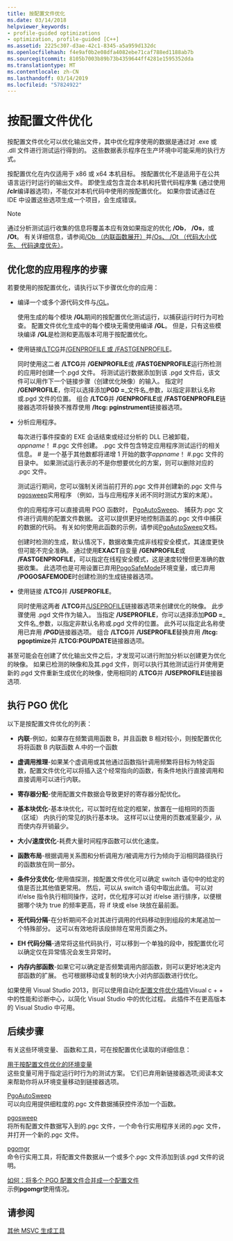 ```yaml
---
title: 按配置文件优化
ms.date: 03/14/2018
helpviewer_keywords:
- profile-guided optimizations
- optimization, profile-guided [C++]
ms.assetid: 2225c307-d3ae-42c1-8345-a5a959d132dc
ms.openlocfilehash: f4e9af0b2e08dfa4082ebe71caf788ed1188ab7b
ms.sourcegitcommit: 8105b7003b89b73b4359644ff4281e1595352dda
ms.translationtype: MT
ms.contentlocale: zh-CN
ms.lasthandoff: 03/14/2019
ms.locfileid: "57824922"
---
```

# <a name="profile-guided-optimizations"></a>按配置文件优化

按配置文件优化可以优化输出文件，其中优化程序使用的数据是通过对 .exe 或 .dll 文件进行测试运行得到的。 这些数据表示程序在生产环境中可能采用的执行方式。

按配置优化在内仅适用于 x86 或 x64 本机目标。 按配置优化不是适用于在公共语言运行时运行的输出文件。 即使生成包含混合本机和托管代码程序集 (通过使用 **/clr**编译器选项)，不能仅对本机代码中使用的按配置优化。 如果你尝试通过在 IDE 中设置这些选项生成一个项目，会生成错误。

> [!NOTE]
> 通过分析测试运行收集的信息将覆盖本应有效如果指定的优化 **/Ob**， **/Os**，或 **/Ot**。 有关详细信息，请参阅[/Ob （内联函数展开）](reference/ob-inline-function-expansion.md)并[/Os、 /Ot （代码大小优先、 代码速度优先）](reference/os-ot-favor-small-code-favor-fast-code.md)。

## <a name="steps-to-optimize-your-app"></a>优化您的应用程序的步骤

若要使用的按配置优化，请执行以下步骤优化你的应用：

- 编译一个或多个源代码文件与[/GL](reference/gl-whole-program-optimization.md)。

   使用生成的每个模块 **/GL**期间的按配置优化测试运行，以捕获运行时行为可检查。 配置文件优化生成中的每个模块无需使用编译 **/GL**。 但是，只有这些模块编译 **/GL**是检测和更高版本可用于按配置优化。

- 使用链接[/LTCG](reference/ltcg-link-time-code-generation.md)并[/GENPROFILE 或 /FASTGENPROFILE](reference/genprofile-fastgenprofile-generate-profiling-instrumented-build.md)。

   同时使用这二者 **/LTCG**并 **/GENPROFILE**或 **/FASTGENPROFILE**运行所检测的应用时创建一个.pgd 文件。 将测试运行数据添加到该 .pgd 文件后，该文件可以用作下一个链接步骤（创建优化映像）的输入。 指定时 **/GENPROFILE**，你可以选择添加**PGD =**_文件名_参数，以指定非默认名称或.pgd 文件的位置。 组合 **/LTCG**并 **/GENPROFILE**或 **/FASTGENPROFILE**链接器选项将替换不推荐使用 **/ltcg: pginstrument**链接器选项。

- 分析应用程序。

   每次进行事件探查的 EXE 会话结束或经过分析的 DLL 已被卸载， *appname*！ #.pgc 文件创建。 .pgc 文件包含特定应用程序测试运行的相关信息。 # 是一个基于其他数都将递增 1 开始的数字*appname*！ #.pgc 文件的目录中。 如果测试运行表示的不是你想要优化的方案，则可以删除对应的 .pgc 文件。

   测试运行期间，您可以强制关闭当前打开的.pgc 文件并创建新的.pgc 文件与[pgosweep](pgosweep.md)实用程序 （例如，当与应用程序关闭不同时测试方案的末尾）。

   你的应用程序可以直接调用 PGO 函数时， [PgoAutoSweep](pgoautosweep.md)、 捕获为.pgc 文件进行调用的配置文件数据。 这可以提供更好地控制涵盖的.pgc 文件中捕获的数据的代码。 有关如何使用此函数的示例，请参阅[PgoAutoSweep](pgoautosweep.md)文档。

   创建时检测的生成，默认情况下，数据收集完成非线程安全模式，其速度更快但可能不完全准确。 通过使用**EXACT**自变量 **/GENPROFILE**或 **/FASTGENPROFILE**，可以指定在线程安全模式，这是速度较慢但更准确的数据收集。 此选项也是可用设置已弃用[PogoSafeMode](environment-variables-for-profile-guided-optimizations.md#pogosafemode)环境变量，或已弃用 **/POGOSAFEMODE**时创建检测的生成链接器选项。

- 使用链接 **/LTCG**并 **/USEPROFILE**。

   同时使用这两者 **/LTCG**并[/USEPROFILE](reference/useprofile.md)链接器选项来创建优化的映像。 此步骤使用 .pgd 文件作为输入。 当指定 **/USEPROFILE**，你可以选择添加**PGD =**_文件名_参数，以指定非默认名称或.pgd 文件的位置。 此外可以指定此名称使用已弃用 **/PGD**链接器选项。 组合 **/LTCG**并 **/USEPROFILE**替换弃用 **/ltcg: pgoptimize**并 **/LTCG:PGUPDATE**链接器选项。

甚至可能会在创建了优化输出文件之后，才发现可以进行附加分析以创建更为优化的映像。 如果已检测的映像和及其.pgd 文件，则可以执行其他测试运行并使用更新的.pgd 文件重新生成优化的映像，使用相同的 **/LTCG**并 **/USEPROFILE**链接器选项.

## <a name="optimizations-performed-by-pgo"></a>执行 PGO 优化

以下是按配置文件优化的列表：

- **内联**-例如，如果存在频繁调用函数 B，并且函数 B 相对较小，则按配置优化将将函数 B 内联函数 A.中的一个函数

- **虚调用推理**-如果某个虚调用或其他通过函数指针调用频繁将目标为特定函数，配置文件优化可以将插入这个经常指向的函数，有条件地执行直接调用和直接调用可以进行内联。

- **寄存器分配**-使用配置文件数据会导致更好的寄存器分配优化。

- **基本块优化**-基本块优化，可以暂时在给定的框架，放置在一组相同的页面 （区域） 内执行的常见的执行基本块。 这样可以让使用的页数减至最少，从而使内存开销最少。

- **大小/速度优化**-耗费大量时间程序函数可以优化速度。

- **函数布局**-根据调用关系图和分析调用方/被调用方行为倾向于沿相同路径执行的函数放在同一部分。

- **条件分支优化**-使用值探测，按配置文件优化可以确定 switch 语句中的给定的值是否比其他值更常用。  然后，可以从 switch 语句中取出此值。  可以对 if/else 指令执行相同操作，这时，优化程序可以对 if/else 进行排序，以便根据哪个块为 true 的频率更高，将 if 块或 else 块放在最前面。

- **死代码分隔**-在分析期间不会对其进行调用的代码移动到到组段的末尾追加一个特殊部分。 这可以有效地将该段排除在常用页面之外。

- **EH 代码分隔**-通常将这些代码执行，可以移到一个单独的段中，按配置优化可以确定仅在异常情况会发生异常时。

- **内存内部函数**-如果它可以确定是否频繁调用内部函数，则可以更好地决定内部函数的扩展。 也可根据移动或复制的块大小对内部函数进行优化。

如果使用 Visual Studio 2013，则可以使用自动化[配置文件优化插件](profile-guided-optimization-in-the-performance-and-diagnostics-hub.md)Visual c + + 中的性能和诊断中心，以简化 Visual Studio 中的优化过程。 此插件不在更高版本的 Visual Studio 中可用。

## <a name="next-steps"></a>后续步骤

有关这些环境变量、 函数和工具，可在按配置优化读取的详细信息：

[用于按配置文件优化的环境变量](environment-variables-for-profile-guided-optimizations.md)<br/>
这些变量可用于指定运行时行为的测试方案。 它们已弃用新链接器选项;阅读本文来帮助你将从环境变量移动到链接器选项。

[PgoAutoSweep](pgoautosweep.md)<br/>
可以向应用提供细粒度的.pgc 文件数据捕获控件添加一个函数。

[pgosweep](pgosweep.md)<br/>
将所有配置文件数据写入到的.pgc 文件，一个命令行实用程序关闭的.pgc 文件，并打开一个新的.pgc 文件。

[pgomgr](pgomgr.md)<br/>
命令行实用工具，将配置文件数据从一个或多个.pgc 文件添加到该.pgd 文件的说明。

[如何：将多个 PGO 配置文件合并成一个配置文件](how-to-merge-multiple-pgo-profiles-into-a-single-profile.md)<br/>
示例**pgomgr**使用情况。

## <a name="see-also"></a>请参阅

[其他 MSVC 生成工具](reference/c-cpp-build-tools.md)
